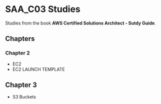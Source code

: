 # SAA_C03 Studies

Studies from the book **AWS Certified Solutions Architect - Sutdy Guide**.

## Chapters

### Chapter 2

* EC2
* EC2 LAUNCH TEMPLATE

## Chapter 3

* S3 Buckets